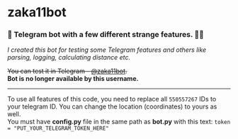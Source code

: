 # zaka11bot
### 🤖 Telegram bot with a few different strange features. 🤨🙃
_I created this bot for testing some Telegram features and others like parsing, logging, calculating distance etc._

~~You can test it in Telegram - [@zaka11bot](https://t.me/zaka11bot "test 🇺🇦").~~  
**Bot is no longer available by this username.**

---

To use all features of this code, you need to replace all `550557267` IDs to your telegram ID. You can change the location (coordinates) to yours as well.\
You must have __config.py__ file in the same path as __bot.py__ with this text: `token = "PUT_YOUR_TELEGRAM_TOKEN_HERE"`
